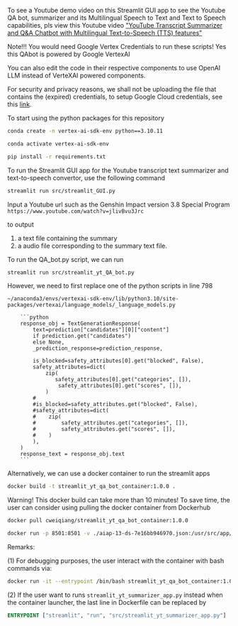 To see a Youtube demo video on this Streamlit GUI app to see the Youtube QA bot, summarizer and its Multilingual Speech to Text and Text to Speech capabilities, pls view this Youtube video ["YouTube Transcript Summarizer and Q&A Chatbot with Multilingual Text-to-Speech (TTS) features"](https://www.youtube.com/watch?v=DkzTGdBTqNU)


Note!!! You would need Google Vertex Credentials to run these scripts!
Yes this QAbot is powered by Google VertexAI


You can also edit the code in their respective components to use OpenAI LLM instead of VerteXAI powered components.

For security and privacy reasons, we shall not be uploading the file that contains the (expired) credentials, to setup Google Cloud credentials, see this [link](https://cloud.google.com/vertex-ai/docs/workbench/reference/authentication).

To start using the python packages for this repository


```bash 
conda create -n vertex-ai-sdk-env python==3.10.11
```

```bash
conda activate vertex-ai-sdk-env
```

```bash
pip install -r requirements.txt
```

To run the Streamlit GUI app for the Youtube transcript text summarizer and text-to-speech convertor, use the following command

```bash
streamlit run src/streamlit_GUI.py
```



Input a Youtube url such as the Genshin Impact version 3.8 Special Program
`https://www.youtube.com/watch?v=jlivBvu3Jrc`

to output

1. a text file containing the summary
2. a audio file corresponding to the summary text file.

To run the QA_bot.py script, we can run

```bash
streamlit run src/streamlit_yt_QA_bot.py
```
However, we need to first replace one of the python scripts in line 798

`~/anaconda3/envs/vertexai-sdk-env/lib/python3.10/site-packages/vertexai/language_models/_language_models.py`


        ```python
        response_obj = TextGenerationResponse(
            text=prediction["candidates"][0]["content"]
            if prediction.get("candidates")
            else None,
            _prediction_response=prediction_response,
            
            is_blocked=safety_attributes[0].get("blocked", False),
            safety_attributes=dict(
                zip(
                   safety_attributes[0].get("categories", []),
                    safety_attributes[0].get("scores", []),
                )
            #
            #is_blocked=safety_attributes.get("blocked", False),
            #safety_attributes=dict(
            #    zip(
            #        safety_attributes.get("categories", []),
            #        safety_attributes.get("scores", []),
            #    )
            ),
        )
        response_text = response_obj.text
        ```
        
Alternatively, we can use a docker container to run the streamlit apps


```bash
docker build -t streamlit_yt_qa_bot_container:1.0.0 .
```
Warning! This docker build can take more than 10 minutes! To save time, the user can consider using pulling the docker container from Dockerhub

```bash
docker pull cweiqiang/streamlit_yt_qa_bot_container:1.0.0
```

```bash
docker run -p 8501:8501 -v ./aiap-13-ds-7e16bb946970.json:/usr/src/app/aiap-13-ds-7e16bb946970.json streamlit_yt_qa_bot_container:1.0.0
```

Remarks: 

(1) For debugging purposes, the user interact with the container with bash commands via:

```bash
docker run -it --entrypoint /bin/bash streamlit_yt_qa_bot_container:1.0.0
```

(2) If the user want to runs `streamlit_yt_summarizer_app.py` instead when the container launcher, the last line in Dockerfile can be replaced by

```dockerfile
ENTRYPOINT ["streamlit", "run", "src/streamlit_yt_summarizer_app.py"]
``` 
